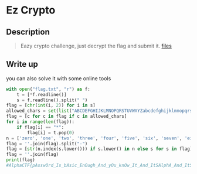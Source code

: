# Ez Crypto

## Description

  > Eazy crypto challenge, just decrypt the flag and submit it.
  > [files](https://drive.google.com/drive/folders/1Q7oqKF0jwtSo_aKcHg4buhJMstHsYH71?usp=share_link)

## Write up
you can also solve it with some online tools
```python
with open("flag.txt", "r") as f:
    t = [*f.readline()]
    s = f.readline().split(" ")
flag = [chr(int(i, 2)) for i in s]
allowed_chars = set(list("ABCDEFGHIJKLMNOPQRSTUVWXYZabcdefghijklmnopqrstuvwxyz_-*{}"))
flag = [c for c in flag if c in allowed_chars]
for i in range(len(flag)):
    if flag[i] == "*":
        flag[i] = t.pop(0)
n = ['zero', 'one', 'two', 'three', 'four', 'five', 'six', 'seven', 'eight', 'nine']
flag = ''.join(flag).split("-")
flag = [str(n.index(s.lower())) if s.lower() in n else s for s in flag]
flag = ''.join(flag)
print(flag)
#AlphaCTF{pAsswOrd_Is_bAsic_EnOugh_And_yOu_knOw_It_And_ItSAlphA_And_ItS_AlwAys_aLpHA_And_ThiS_iS_juST_A_pAddinG}

```